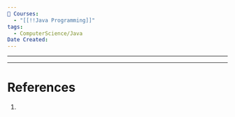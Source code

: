 ```yaml
---
📕 Courses:
  - "[[!!Java Programming]]"
tags:
  - ComputerScience/Java
Date Created:
---
```

---

---
# References
1. 